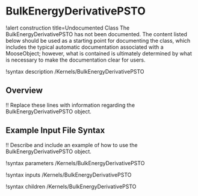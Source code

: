 # BulkEnergyDerivativePSTO

!alert construction title=Undocumented Class
The BulkEnergyDerivativePSTO has not been documented. The content listed below should be used as a starting point for
documenting the class, which includes the typical automatic documentation associated with a
MooseObject; however, what is contained is ultimately determined by what is necessary to make the
documentation clear for users.

!syntax description /Kernels/BulkEnergyDerivativePSTO

## Overview

!! Replace these lines with information regarding the BulkEnergyDerivativePSTO object.

## Example Input File Syntax

!! Describe and include an example of how to use the BulkEnergyDerivativePSTO object.

!syntax parameters /Kernels/BulkEnergyDerivativePSTO

!syntax inputs /Kernels/BulkEnergyDerivativePSTO

!syntax children /Kernels/BulkEnergyDerivativePSTO
